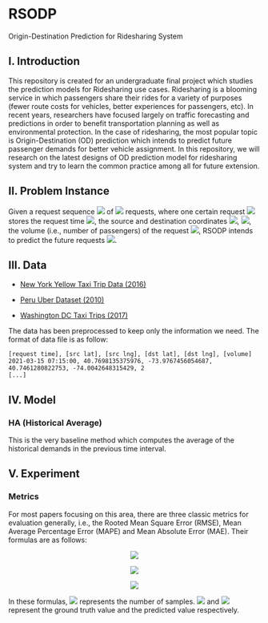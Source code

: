 # RSODP
Origin-Destination Prediction for Ridesharing System



## I. Introduction

This repository is created for an undergraduate final project which studies the prediction models for Ridesharing use cases. Ridesharing is a blooming service in which passengers share their rides for a variety of purposes (fewer route costs for vehicles, better experiences for passengers, etc). In recent years, researchers have focused largely on traffic forecasting and predictions in order to benefit transportation planning as well as environmental protection. In the case of ridesharing, the most popular topic is Origin-Destination (OD) prediction which intends to predict future passenger demands for better vehicle assignment. In this repository, we will research on the latest designs of OD prediction model for ridesharing system and try to learn the common practice among all for future extension.



## II. Problem Instance

Given a request sequence <img src="https://render.githubusercontent.com/render/math?math=R = [r_0, r_1, \dots, r_{n - 1}]"> of <img src="https://render.githubusercontent.com/render/math?math=n"> requests, where one certain request <img src="https://render.githubusercontent.com/render/math?math=r_i = (t_{r_i}, v_{s_i}, v_{d_i}, n_i)"> stores the request time <img src="https://render.githubusercontent.com/render/math?math=t_{r_i}">, the source and destination coordinates <img src="https://render.githubusercontent.com/render/math?math=v_{s_i} = (lat_{s_i}, lng_{s_i})">, <img src="https://render.githubusercontent.com/render/math?math=v_{d_i} = (lat_{d_i}, lng_{d_i})">, the volume (i.e., number of passengers) of the request <img src="https://render.githubusercontent.com/render/math?math=n_i">, RSODP intends to predict the future requests <img src="https://render.githubusercontent.com/render/math?math=\hat{R}">.



## III. Data

-   [New York Yellow Taxi Trip Data (2016)](https://www.kaggle.com/vishnurapps/newyork-taxi-demand)

-   [Peru Uber Dataset (2010)](https://www.kaggle.com/marcusrb/uber-peru-dataset)
-   [Washington DC Taxi Trips (2017)](https://www.kaggle.com/bvc5283/dc-taxi-trips)

The data has been preprocessed to keep only the information we need. The format of data file is as follow:

```pseudocode
[request time], [src lat], [src lng], [dst lat], [dst lng], [volume]
2021-03-15 07:15:00, 40.7698135375976, -73.9767456054687, 40.7461280822753, -74.0042648315429, 2
[...]
```



## IV. Model

### HA (Historical Average)

This is the very baseline method which computes the average of the historical demands in the previous time interval.



## V. Experiment

### Metrics

For most papers focusing on this area, there are three classic metrics for evaluation generally, i.e., the Rooted Mean Square Error (RMSE), Mean Average Percentage Error (MAPE) and Mean Absolute Error (MAE). Their formulas are as follows:

<p align="center"><img src="https://render.githubusercontent.com/render/math?math=RMSE = \sqrt{\frac{1}{z}\sum_{i=1}^{z}(y_i - \hat{y}_i)^2}"></p>

<p align="center"><img src="https://render.githubusercontent.com/render/math?math=MAPE = \frac{1}{z}\sum_{i=1}^{z}|\frac{y_i - \hat{y}_i}{y_{i} + 1}|"></p>

<p align="center"><img src="https://render.githubusercontent.com/render/math?math=MAE = \frac{1}{z}\sum_{i=1}^{z}|y_i - \hat{y}_i|"></p>

In these formulas, <img src="https://render.githubusercontent.com/render/math?math=z"> represents the number of samples. <img src="https://render.githubusercontent.com/render/math?math=y_i"> and <img src="https://render.githubusercontent.com/render/math?math=\hat{y}_i"> represent the ground truth value and the predicted value respectively.

